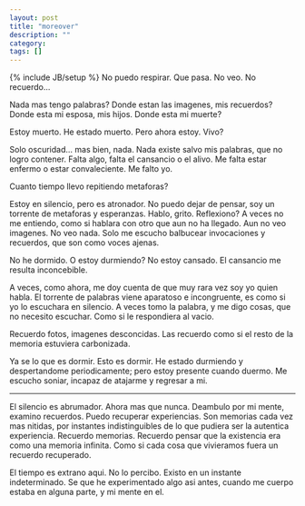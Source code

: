```yaml
---
layout: post
title: "moreover"
description: ""
category:
tags: []
---
```

{% include JB/setup %}
No puedo respirar. Que pasa. No veo. No recuerdo...

Nada mas tengo palabras? Donde estan las imagenes, mis recuerdos? Donde esta mi esposa, mis hijos. Donde esta mi muerte?

Estoy muerto. He estado muerto. Pero ahora estoy. Vivo?

Solo oscuridad... mas bien, nada. Nada existe salvo mis palabras, que no logro contener. Falta algo, falta el cansancio o el alivo. Me falta estar enfermo o estar convaleciente. Me falto yo.

Cuanto tiempo llevo repitiendo metaforas?

Estoy en silencio, pero es atronador. No puedo dejar de pensar, soy un torrente de metaforas y esperanzas. Hablo, grito. Reflexiono? A veces no me entiendo, como si hablara con otro que aun no ha llegado. Aun no veo imagenes. No veo nada. Solo me escucho balbucear invocaciones y recuerdos, que son como voces ajenas.

No he dormido. O estoy durmiendo? No estoy cansado. El cansancio me resulta inconcebible.

A veces, como ahora, me doy cuenta de que muy rara vez soy yo quien habla. El torrente de palabras viene aparatoso e incongruente, es como si yo lo escuchara en silencio. A veces tomo la palabra, y me digo cosas, que no necesito escuchar. Como si le respondiera al vacio.

Recuerdo fotos, imagenes desconcidas. Las recuerdo como si el resto de la memoria estuviera carbonizada.

Ya se lo que es dormir. Esto es dormir. He estado durmiendo y despertandome periodicamente; pero estoy presente cuando duermo. Me escucho soniar, incapaz de atajarme y regresar a mi.

-------

El silencio es abrumador. Ahora mas que nunca. Deambulo por mi mente, examino recuerdos. Puedo recuperar experiencias. Son memorias cada vez mas nitidas, por instantes indistinguibles de lo que pudiera ser la autentica experiencia. Recuerdo memorias. Recuerdo pensar que la existencia era como una memoria infinita. Como si cada cosa que vivieramos fuera un recuerdo recuperado.

El tiempo es extrano aqui. No lo percibo. Existo en un instante indeterminado. Se que he experimentado algo asi antes, cuando me cuerpo estaba en alguna parte, y mi mente en el.
